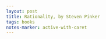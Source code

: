 ```yaml
---
layout: post
title: Rationality, by Steven Pinker
tags: books
notes-marker: active-with-caret
---
```

